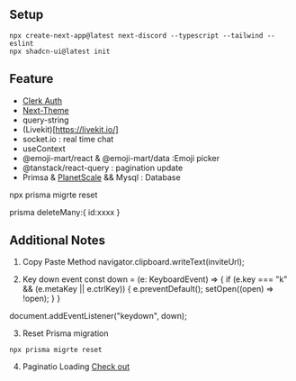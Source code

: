 ## Setup
```
npx create-next-app@latest next-discord --typescript --tailwind --eslint
npx shadcn-ui@latest init
```

## Feature
- [Clerk Auth](https://clerk.com/)
- [Next-Theme](https://ui.shadcn.com/docs/dark-mode/next)
- query-string
- (Livekit)[https://livekit.io/]
- socket.io : real time chat
- useContext
- @emoji-mart/react & @emoji-mart/data :Emoji picker
- @tanstack/react-query : pagination update
- Primsa & [PlanetScale](https://planetscale.com) && Mysql : Database


npx prisma migrte reset

prisma
deleteMany:{
	id:xxxx
}

## Additional Notes
1. Copy Paste Method
navigator.clipboard.writeText(inviteUrl);

2. Key down event
const down = (e: KeyboardEvent) => {
if (e.key === "k" && (e.metaKey || e.ctrlKey)) {
    e.preventDefault();
    setOpen((open) => !open);
   }
}

document.addEventListener("keydown", down);

3. Reset Prisma migration
```
npx prisma migrte reset
```

4. Paginatio Loading
[Check out](https://github.com/tenPro4/next_discord23/blob/main/hooks/use-chat-query.ts)
